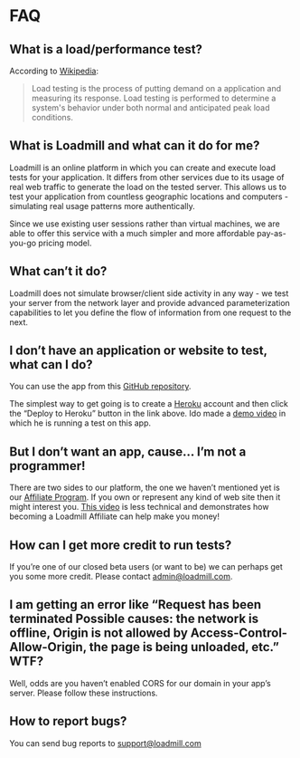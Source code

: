 
# FAQ

## What is a load/performance test?

According to [Wikipedia](https://en.wikipedia.org/wiki/Load_testing):
> Load testing is the process of putting demand on a application and measuring its response. Load testing is performed to determine a system's behavior under both normal and anticipated peak load conditions.

## What is Loadmill and what can it do for me?

Loadmill is an online platform in which you can create and execute load tests for your application. It differs from other services due to its usage of real web traffic to generate the load on the tested server. This allows us to test your application from countless geographic locations and computers - simulating real usage patterns more authentically.

Since we use existing user sessions rather than virtual machines, we are able to offer this service with a much simpler and more affordable pay-as-you-go pricing model.

## What can’t it do?

Loadmill does not simulate browser/client side activity in any way - we test your server from the network layer and provide advanced parameterization capabilities to let you define the flow of information from one request to the next.

## I don’t have an application or website to test, what can I do?

You can use the app from this [GitHub repository](https://github.com/idoco/ghost-test-app#deploying-on-heroku).

The simplest way to get going is to create a [Heroku](https://www.heroku.com) account and then click the “Deploy to Heroku” button in the link above. Ido made a [demo video](https://www.youtube.com/watch?v=xls52YFvUno) in which he is running a test on this app.

## But I don’t want an app, cause… I’m not a programmer!

There are two sides to our platform, the one we haven’t mentioned yet is our [Affiliate Program](LINK_REQUIRED). If you own or represent any kind of web site then it might interest you. [This video](https://www.youtube.com/watch?v=6Effnw38oog) is less technical and demonstrates how becoming a Loadmill Affiliate can help make you money!

## How can I get more credit to run tests?
If you’re one of our closed beta users (or want to be) we can perhaps get you some more credit. Please contact [admin@loadmill.com](mailto:admin@loadmill.com).

## I am getting an error like “Request has been terminated Possible causes: the network is offline, Origin is not allowed by Access-Control-Allow-Origin, the page is being unloaded, etc.” WTF?

Well, odds are you haven’t enabled CORS for our domain in your app’s server. Please follow these instructions.

## How to report bugs?

You can send bug reports to [support@loadmill.com](mailto:support@loadmill.com)




